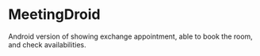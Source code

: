 MeetingDroid
============

Android version of showing exchange appointment, able to book the room, and check availabilities.